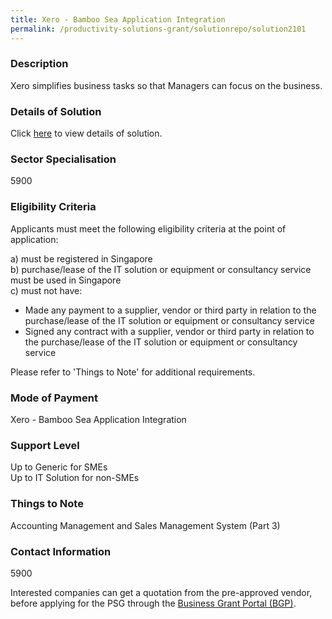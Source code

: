 ```yaml
---
title: Xero - Bamboo Sea Application Integration
permalink: /productivity-solutions-grant/solutionrepo/solution2101
---
```


### Description

Xero simplifies business tasks so that Managers can focus on the business.

### Details of Solution

Click <a href='Bamboo Sea Pte Ltd' target='_blank' rel='noopener'>here</a> to view details of solution.

### Sector Specialisation

 5900 

### Eligibility Criteria

Applicants must meet the following eligibility criteria at the point of application:

a) must be registered in Singapore <br>
b) purchase/lease of the IT solution or equipment or consultancy service must be used in Singapore <br>
c) must not have:
- Made any payment to a supplier, vendor or third party in relation to the purchase/lease of the IT solution or equipment or consultancy service
- Signed any contract with a supplier, vendor or third party in relation to the purchase/lease of the IT solution or equipment or consultancy service

Please refer to 'Things to Note' for additional requirements.

### Mode of Payment
Xero - Bamboo Sea Application Integration

### Support Level
Up to Generic for SMEs <br>
Up to IT Solution for non-SMEs

### Things to Note
Accounting Management and Sales Management System (Part 3)

### Contact Information
5900

Interested companies can get a quotation from the pre-approved vendor, before applying for the PSG through the <a target='_blank' rel='noopener' href='https://www.businessgrants.gov.sg/'>Business Grant Portal (BGP)</a>.
